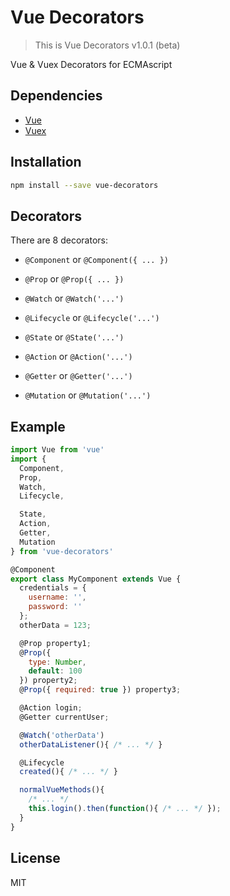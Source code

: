 # Vue Decorators
> This is Vue Decorators v1.0.1 (beta)

Vue & Vuex Decorators for ECMAscript

## Dependencies

- [Vue](https://github.com/vuejs/vue)
- [Vuex](https://github.com/vuejs/vuex)

## Installation

```bash
npm install --save vue-decorators
```

## Decorators

There are 8 decorators:

* `@Component` or `@Component({ ... })`
* `@Prop` or `@Prop({ ... })`
* `@Watch` or `@Watch('...')`
* `@Lifecycle` or `@Lifecycle('...')`

* `@State` or `@State('...')`
* `@Action` or `@Action('...')`
* `@Getter` or `@Getter('...')`
* `@Mutation` or `@Mutation('...')`


## Example

```js
import Vue from 'vue'
import {
  Component,
  Prop,
  Watch,
  Lifecycle,

  State,
  Action,
  Getter,
  Mutation
} from 'vue-decorators'

@Component
export class MyComponent extends Vue {
  credentials = {
    username: '',
    password: ''
  };
  otherData = 123;

  @Prop property1;
  @Prop({
    type: Number,
    default: 100
  }) property2;
  @Prop({ required: true }) property3;

  @Action login;
  @Getter currentUser;

  @Watch('otherData')
  otherDataListener(){ /* ... */ }

  @Lifecycle
  created(){ /* ... */ }

  normalVueMethods(){
    /* ... */
    this.login().then(function(){ /* ... */ });
  }
}
```

## License

MIT